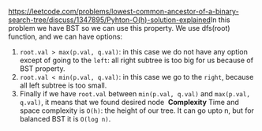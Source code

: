 https://leetcode.com/problems/lowest-common-ancestor-of-a-binary-search-tree/discuss/1347895/Pyhton-O(h)-solution-explained
​
In this problem we have BST so we can use this property. We use dfs(root) function, and we can have options:
​
1. `root.val > max(p.val, q.val)`: in this case we do not have any option except of going to the `left`: all right subtree is too big for us because of BST property.
2. `root.val < min(p.val, q.val)`: in this case we go to the `right`, because all left subtree is too small.
3. Finally if we have `root.val` between `min(p.val, q.val)` and `max(p.val, q.val)`, it means that we found desired node
​
**Complexity**
Time and space complexity is `O(h)`: the height of our tree.
It can go upto n, but for balanced BST it is `O(log n)`.
​
​
​